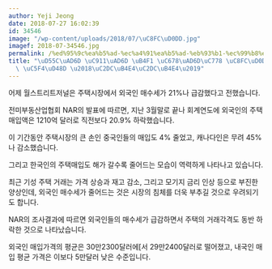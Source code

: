 ```yaml
---
author: Yeji Jeong
date: 2018-07-27 16:02:39
id: 34546
image: "/wp-content/uploads/2018/07/\uC8FC\uD0DD.jpg"
imagef: 2018-07-34546.jpg
permalink: /%ed%95%9c%ea%b5%ad-%ec%a4%91%ea%b5%ad-%eb%93%b1-%ec%99%b8%ea%b5%ad%ec%9d%b8-%ec%a3%bc%ed%83%9d%ea%b5%ac%ec%9e%85-%ec%97%b4%ed%92%8d-%ec%8b%9c%eb%93%a4%ec%8b%9c%eb%93%a4/
title: "\uD55C\uAD6D \uC911\uAD6D \uB4F1 \uC678\uAD6D\uC778 \uC8FC\uD0DD\uAD6C\uC785\
  \ \uC5F4\uD48D \u2018\uC2DC\uB4E4\uC2DC\uB4E4\u2019"
---
```


어제 월스트리트저널은 주택시장에서 외국인 매수세가 21%나 급감했다고 전했습니다.

전미부동산업협회 NAR의 발표에 따르면, 지난 3월말로 끝나 회계연도에 외국인의 주택 매입액은 1210억 달러로 직전보다 20.9% 하락했습니다.

이 기간동안 주택시장의 큰 손인 중국인들의 매입도 4% 줄었고, 캐나다인은 무려 45%나 감소했습니다.

그리고 한국인의 주택매입도 해가 갈수록 줄어드는 모습이 역력하게 나타나고 있습니다.

최근 기성 주택 거래는 가격 상승과 재고 감소, 그리고 모기지 금리 인상 등으로 부진한 양상인데, 외국인 매수세가 줄어드는 것은 시장의 침체를 더욱 부추길 것으로 우려되기도 합니다.

NAR의 조사결과에 따르면 외국인들의 매수세가 급감하면서 주택의 거래각격도 동반 하락한 것으로 나타났습니다.

외국인 매입가격의 평균은 30만2300달러에[서 29만2400달러로 떨어졌고, 내국인 매입 평균 가격은 이보다 5만달러 낮은 수준입니다.